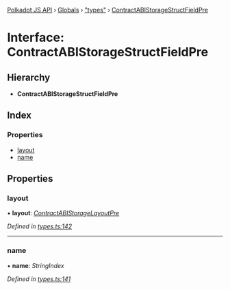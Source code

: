 [Polkadot JS API](../README.md) › [Globals](../globals.md) › ["types"](../modules/_types_.md) › [ContractABIStorageStructFieldPre](_types_.contractabistoragestructfieldpre.md)

# Interface: ContractABIStorageStructFieldPre

## Hierarchy

* **ContractABIStorageStructFieldPre**

## Index

### Properties

* [layout](_types_.contractabistoragestructfieldpre.md#layout)
* [name](_types_.contractabistoragestructfieldpre.md#name)

## Properties

###  layout

• **layout**: *[ContractABIStorageLayoutPre](../modules/_types_.md#contractabistoragelayoutpre)*

*Defined in [types.ts:142](https://github.com/polkadot-js/api/blob/f8084c2d12/packages/api-contract/src/types.ts#L142)*

___

###  name

• **name**: *StringIndex*

*Defined in [types.ts:141](https://github.com/polkadot-js/api/blob/f8084c2d12/packages/api-contract/src/types.ts#L141)*
